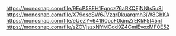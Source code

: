 https://monosnap.com/file/9EcP58EH1Egncz76aRKQEjNNts5u8I
https://monosnap.com/file/X79oscSW6JVzqrDkuarqmh3jW8GbKA
https://monosnap.com/file/eUeZYv641R0pcF0kimZrEKkF5I45nI
https://monosnap.com/file/sZOVjszxNYMCdd9Z4CmiEvoxMF0E52